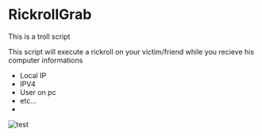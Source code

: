 # RickrollGrab
This is a troll script

This script will execute a rickroll on your victim/friend while you recieve his computer informations
- Local IP
- IPV4
- User on pc
- etc...
- 
![test](https://user-images.githubusercontent.com/109004138/216724514-2c97a7b3-6298-4180-973d-4b7545d8bd5a.png)
